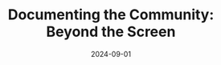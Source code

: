 ---
title: "Documenting the Community: Beyond the Screen"
collection: talks
type: "Panel"
permalink: /talks/oberlin-documentary-talk
venue: "Wake County Oberlin Regional Library"
date: 2024-09-01
location: "Raleigh, North Carolina"
---
